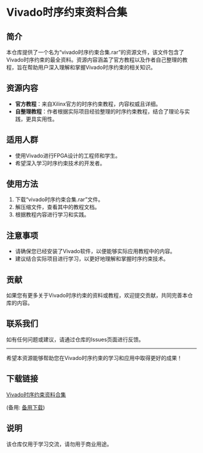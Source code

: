 # Vivado时序约束资料合集

## 简介
本仓库提供了一个名为“vivado时序约束合集.rar”的资源文件，该文件包含了Vivado时序约束的最全资料。资源内容涵盖了官方教程以及作者自己整理的教程，旨在帮助用户深入理解和掌握Vivado时序约束的相关知识。

## 资源内容
- **官方教程**：来自Xilinx官方的时序约束教程，内容权威且详细。
- **自整理教程**：作者根据实际项目经验整理的时序约束教程，结合了理论与实践，更具实用性。

## 适用人群
- 使用Vivado进行FPGA设计的工程师和学生。
- 希望深入学习时序约束技术的开发者。

## 使用方法
1. 下载“vivado时序约束合集.rar”文件。
2. 解压缩文件，查看其中的教程文档。
3. 根据教程内容进行学习和实践。

## 注意事项
- 请确保您已经安装了Vivado软件，以便能够实际应用教程中的内容。
- 建议结合实际项目进行学习，以更好地理解和掌握时序约束技术。

## 贡献
如果您有更多关于Vivado时序约束的资料或教程，欢迎提交贡献，共同完善本仓库的内容。

## 联系我们
如有任何问题或建议，请通过仓库的Issues页面进行反馈。

---

希望本资源能够帮助您在Vivado时序约束的学习和应用中取得更好的成果！

## 下载链接
[Vivado时序约束资料合集](https://pan.quark.cn/s/c11af7a57b93) 

(备用: [备用下载](https://pan.baidu.com/s/1YPTTtjYhOprRcK6ViA6n7w?pwd=1234))

## 说明

该仓库仅用于学习交流，请勿用于商业用途。

